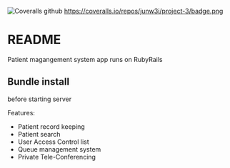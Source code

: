 ![Coveralls github](https://img.shields.io/coveralls/github/jekyll/jekyll.svg)
https://coveralls.io/repos/junw3i/project-3/badge.png

# README

Patient magangement system app runs on RubyRails

## Bundle install
before starting server

Features:

* Patient record keeping
* Patient search
* User Access Control list
* Queue management system
* Private Tele-Conferencing

